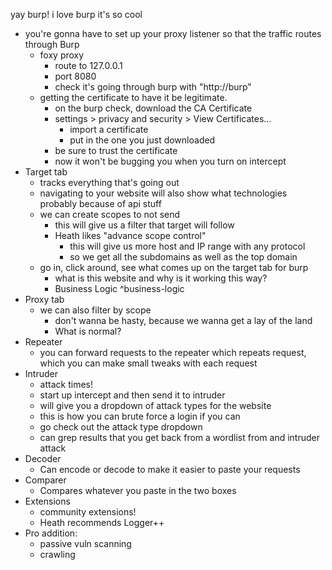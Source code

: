 yay burp!
i love burp it's so cool
- you're gonna have to set up your proxy listener so that the traffic routes through Burp
	- foxy proxy
		- route to 127.0.0.1
		- port 8080
		- check it's going through burp with "http://burp"
	- getting the certificate to have it be legitimate.
		- on the burp check, download the CA Certificate
		- settings > privacy and security > View Certificates...
			- import a certificate
			- put in the one you just downloaded
		- be sure to trust the certificate
		- now it won't be bugging you when you turn on intercept
- Target tab
	- tracks everything that's going out
	- navigating to your website will also show what technologies probably because of api stuff
	- we can create scopes to not send
		- this will give us a filter that target will follow
		- Heath likes "advance scope control"
			- this will give us more host and IP range with any protocol
			- so we get all the subdomains as well as the top domain
	- go in, click around, see what comes up on the target tab for burp
		- what is this website and why is it working this way?
		- Business Logic ^business-logic
- Proxy tab
	- we can also filter by scope
		- don't wanna be hasty, because we wanna get a lay of the land
		- What is normal?
- Repeater
	- you can forward requests to the repeater which repeats request, which you can make small tweaks with each request
- Intruder
	- attack times!
	- start up intercept and then send it to intruder
	- will give you a dropdown of attack types for the website
	- this is how you can brute force a login if you can
	- go check out the attack type dropdown
	- can grep results that you get back from a wordlist from and intruder attack
- Decoder
	- Can encode or decode to make it easier to paste your requests
- Comparer
	- Compares whatever you paste in the two boxes
- Extensions
	- community extensions!
	- Heath recommends Logger++
- Pro addition:
	- passive vuln scanning
	- crawling